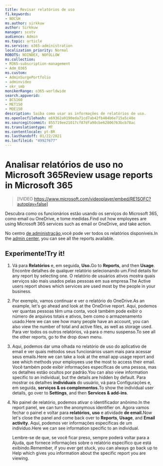 ```yaml
---
title: Revisar relatórios de uso
f1.keywords:
- NOCSH
ms.author: sirkkuw
author: Sirkkuw
manager: scotv
audience: Admin
ms.topic: article
ms.service: o365-administration
localization_priority: Normal
ROBOTS: NOINDEX, NOFOLLOW
ms.collection:
- M365-subscription-management
- Adm_O365
ms.custom:
- AdminSurgePortfolio
- adminvideo
- okr_smb
monikerRange: o365-worldwide
search.appverid:
- BCS160
- MET150
- MOE150
description: Saiba como usar as informações de relatórios de uso.
ms.openlocfilehash: e69362a9190eda71cd7ab42fb404b6e715a5c48e
ms.sourcegitcommit: 855719ee21017cf87dfa98cbe62806763bcb78ac
ms.translationtype: MT
ms.contentlocale: pt-BR
ms.lasthandoff: 01/22/2021
ms.locfileid: "49927677"
---
```

# <a name="review-usage-reports-in-microsoft-365"></a><span data-ttu-id="dd9ce-103">Analisar relatórios de uso no Microsoft 365</span><span class="sxs-lookup"><span data-stu-id="dd9ce-103">Review usage reports in Microsoft 365</span></span>

> [!VIDEO https://www.microsoft.com/videoplayer/embed/RE1SOFC?autoplay=false]

<span data-ttu-id="dd9ce-104">Descubra como os funcionários estão usando os serviços do Microsoft 365, como email ou OneDrive, e tome medidas.</span><span class="sxs-lookup"><span data-stu-id="dd9ce-104">Find out how employees are using Microsoft 365 services such as email or OneDrive, and take action.</span></span>

<span data-ttu-id="dd9ce-105">No centro [de administração,](https://admin.microsoft.com)você pode ver todos os relatórios disponíveis.</span><span class="sxs-lookup"><span data-stu-id="dd9ce-105">In the [admin center](https://admin.microsoft.com), you can see all the reports available.</span></span>

## <a name="try-it"></a><span data-ttu-id="dd9ce-106">Experimente!</span><span class="sxs-lookup"><span data-stu-id="dd9ce-106">Try it!</span></span>

1. <span data-ttu-id="dd9ce-107">Vá para **Relatórios** e, em seguida, **Uso.**</span><span class="sxs-lookup"><span data-stu-id="dd9ce-107">Go to **Reports**, and then **Usage**.</span></span> <span data-ttu-id="dd9ce-108">Encontre detalhes de qualquer relatório selecionando um.</span><span class="sxs-lookup"><span data-stu-id="dd9ce-108">Find details for any report by selecting one.</span></span> <span data-ttu-id="dd9ce-109">O relatório de usuários ativos mostra quais serviços são mais usados pelas pessoas em sua empresa.</span><span class="sxs-lookup"><span data-stu-id="dd9ce-109">The Active users report shows which services are used most by the people in your business.</span></span>
1. <span data-ttu-id="dd9ce-110">Por exemplo, vamos continuar e ver o relatório do OneDrive.</span><span class="sxs-lookup"><span data-stu-id="dd9ce-110">As an example, let's go ahead and look at the OneDrive report.</span></span> <span data-ttu-id="dd9ce-111">Aqui, podemos ver quantas pessoas têm uma conta, você também pode exibir o número de arquivos totais e ativos, bem como o armazenamento usado.</span><span class="sxs-lookup"><span data-stu-id="dd9ce-111">Here we can see how many people have an account, you can also view the number of total and active files, as well as storage used.</span></span> <span data-ttu-id="dd9ce-112">Para ver todos os outros relatórios, vá para o menu suspenso.</span><span class="sxs-lookup"><span data-stu-id="dd9ce-112">To see all the other reports, go to the drop down menu.</span></span>
1. <span data-ttu-id="dd9ce-113">Aqui, podemos dar uma olhada no relatório de uso do aplicativo de email e ver quais métodos seus funcionários usam mais para acessar seus emails.</span><span class="sxs-lookup"><span data-stu-id="dd9ce-113">Here we can take a look at the email app usage report and see which methods your employees use the most to access their email.</span></span> <span data-ttu-id="dd9ce-114">Você também pode exibir informações específicas de uma pessoa, mas os detalhes estão ocultos por padrão.</span><span class="sxs-lookup"><span data-stu-id="dd9ce-114">You can also view information specific to an individual, but the details are hidden by default.</span></span> <span data-ttu-id="dd9ce-115">Para mostrar os detalhes **individuais** do usuário, vá para Configurações e, em seguida, **serviços & os complementos.**</span><span class="sxs-lookup"><span data-stu-id="dd9ce-115">To show the individual user details, go over to **Settings**, and then **Services & add-ins**.</span></span>
1. <span data-ttu-id="dd9ce-116">No painel de relatório, podemos ativar o identificador anônimo.</span><span class="sxs-lookup"><span data-stu-id="dd9ce-116">In the report panel, we can turn the anonymous identifier on.</span></span> <span data-ttu-id="dd9ce-117">Agora vamos fechar o painel e voltar para **relatórios,** **uso** e atividade **de email.**</span><span class="sxs-lookup"><span data-stu-id="dd9ce-117">Now let's close the panel and come back over to **Reports**, **Usage**, and **Email activity**.</span></span> <span data-ttu-id="dd9ce-118">Aqui, podemos ver informações específicas de um indivíduo.</span><span class="sxs-lookup"><span data-stu-id="dd9ce-118">Here we can see information specific to an individual.</span></span>

    <span data-ttu-id="dd9ce-119">Lembre-se de que, se você ficar preso, sempre poderá voltar para a Ajuda, que fornece informações sobre o relatório específico que está exibindo.</span><span class="sxs-lookup"><span data-stu-id="dd9ce-119">Remember, if you ever get stuck, you can always go back up to Help which gives you information about the specific report you are viewing.</span></span>